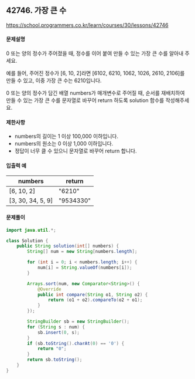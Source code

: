 ## 42746. 가장 큰 수

https://school.programmers.co.kr/learn/courses/30/lessons/42746

#### 문제설명

0 또는 양의 정수가 주어졌을 때, 정수를 이어 붙여 만들 수 있는 가장 큰 수를 알아내 주세요.

예를 들어, 주어진 정수가 [6, 10, 2]라면 [6102, 6210, 1062, 1026, 2610, 2106]를 만들 수 있고, 이중 가장 큰 수는 6210입니다.

0 또는 양의 정수가 담긴 배열 numbers가 매개변수로 주어질 때, 순서를 재배치하여 만들 수 있는 가장 큰 수를 문자열로 바꾸어 return 하도록 solution 함수를 작성해주세요.

#### 제한사항

- numbers의 길이는 1 이상 100,000 이하입니다.
- numbers의 원소는 0 이상 1,000 이하입니다.
- 정답이 너무 클 수 있으니 문자열로 바꾸어 return 합니다.

#### 입출력 예

| numbers   | return |
|-------------|--------|
| [6, 10, 2] | "6210" |
| [3, 30, 34, 5, 9] | "9534330" |

#### 문제풀이

```java
import java.util.*;

class Solution {
    public String solution(int[] numbers) {
        String[] num = new String[numbers.length];

        for (int i = 0; i < numbers.length; i++) {
            num[i] = String.valueOf(numbers[i]);
        }

        Arrays.sort(num, new Comparator<String>() {
            @Override
            public int compare(String o1, String o2) {
                return (o1 + o2).compareTo(o2 + o1);
            }
        });

        StringBuilder sb = new StringBuilder();
        for (String s : num) {
            sb.insert(0, s);
        }
        if (sb.toString().charAt(0) == '0') {
            return "0";
        }
        return sb.toString();
    }
}
```

